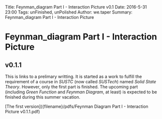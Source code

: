Title: Feynman_diagram Part I - Interaction Picture v0.1
Date: 2016-5-31 23:00
Tags: unFinished, unPolished
Author: we.taper
Summary: Feynman_diagram Part I - Interaction Picture

# Feynman_diagram Part I - Interaction Picture 
## v0.1.1

This is links to a prelimary writting. It is started as a work to fulfill the requirement of a course in *SUSTC* (now called *SUSTech*) named *Solid State Theory*. However, only the first part is finished. The upcoming part (including *Green Function* and *Feynman Diagram*, at least) is expected to be finished during this summer vacation.

[The first version]({filename}/pdfs/Feynman Diagram Part I - Interaction Picture v0.1.1.pdf)
